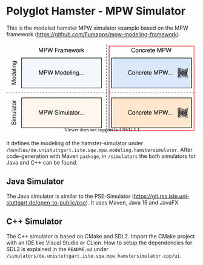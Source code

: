 # Polyglot Hamster - MPW Simulator

This is the modeled hamster MPW simulator example based on the MPW framework (https://github.com/Fumapps/mpw-modeling-framework).

![modeling approach](documentation/graphics/mdsd-approach-concrete-simulator.svg)

It defines the modeling of the hamster-simulator under `/bundles/de.unistuttgart.iste.sqa.mpw.modeling.hamstersimulator`.
After code-generation with Maven `package`, in `/simulators` the both simulators for Java and C++ can be found.

## Java Simulator

The Java simulator is similar to the PSE-Simulator (https://git.rss.iste.uni-stuttgart.de/open-to-public/pse).
It uses Maven, Java 15 and JavaFX.

##  C++ Simulator

The C++ simulator is based on CMake and SDL2.
Import the CMake project with an IDE like Visual Studio or CLion.
How to setup the dependencies for SDL2 is explained in the `README.md` under `/simulators/de.unistuttgart.iste.sqa.mpw.hamstersimulator.cpp/ui`.
